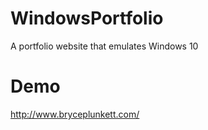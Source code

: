 # WindowsPortfolio
A portfolio website that emulates Windows 10

# Demo
http://www.bryceplunkett.com/
